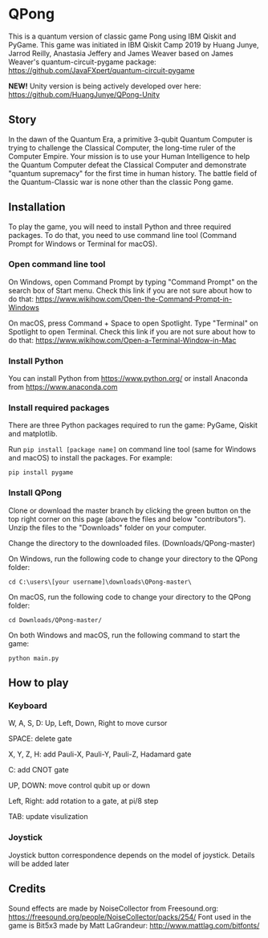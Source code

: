 # QPong
This is a quantum version of classic game Pong using IBM Qiskit and PyGame. This game was initiated in IBM Qiskit Camp 2019 by Huang Junye, Jarrod Reilly, Anastasia Jeffery and James Weaver based on James Weaver's quantum-circuit-pygame package: https://github.com/JavaFXpert/quantum-circuit-pygame

**NEW!** Unity version is being actively developed over here: https://github.com/HuangJunye/QPong-Unity

## Story
In the dawn of the Quantum Era, a primitive 3-qubit Quantum Computer is trying to challenge the Classical Computer, the long-time ruler of the Computer Empire. Your mission is to use your Human Intelligence to help the Quantum Computer defeat the Classical Computer and demonstrate "quantum supremacy" for the first time in human history. The battle field of the Quantum-Classic war is none other than the classic Pong game.

## Installation
To play the game, you will need to install Python and three required packages. To do that, you need to use command line tool (Command Prompt for Windows or Terminal for macOS).

### Open command line tool

On Windows, open Command Prompt by typing "Command Prompt" on the search box of Start menu. Check this link if you are not sure about how to do that: https://www.wikihow.com/Open-the-Command-Prompt-in-Windows

On macOS, press Command + Space to open Spotlight. Type "Terminal" on Spotlight to open Terminal. Check this link if you are not sure about how to do that: https://www.wikihow.com/Open-a-Terminal-Window-in-Mac

### Install Python
You can install Python from https://www.python.org/ or install Anaconda from https://www.anaconda.com

### Install required packages
There are three Python packages required to run the game: PyGame, Qiskit and matplotlib.

Run `pip install [package name]` on command line tool (same for Windows and macOS) to install the packages. For example:
```console
pip install pygame
```
### Install QPong

Clone or download the master branch by clicking the green button on the top right corner on this page (above the files and below "contributors"). Unzip the files to the "Downloads" folder on your computer.

Change the directory to the downloaded files. (Downloads/QPong-master)

On Windows, run the following code to change your directory to the QPong folder:
```console
cd C:\users\[your username]\downloads\QPong-master\
```
On macOS, run the following code to change your directory to the QPong folder:
```console
cd Downloads/QPong-master/
```

On both Windows and macOS, run the following command to start the game: 
```console
python main.py
```

## How to play

### Keyboard
W, A, S, D: Up, Left, Down, Right to move cursor

SPACE: delete gate

X, Y, Z, H: add Pauli-X, Pauli-Y, Pauli-Z, Hadamard gate

C: add CNOT gate

UP, DOWN: move control qubit up or down

Left, Right: add rotation to a gate, at pi/8 step

TAB: update visulization


### Joystick
Joystick button correspondence depends on the model of joystick. Details will be added later

## Credits
Sound effects are made by NoiseCollector from Freesound.org: https://freesound.org/people/NoiseCollector/packs/254/
Font used in the game is Bit5x3 made by Matt LaGrandeur: http://www.mattlag.com/bitfonts/
